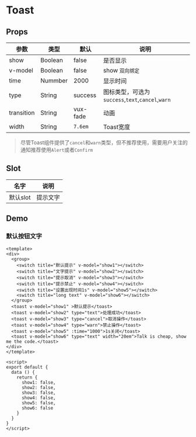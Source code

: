 # Toast

## Props

| 参数         | 类型                 | 默认       | 说明 |
| ----------- | ---------------------- | ---------- | ------- |
| show  | Boolean | false | 是否显示 |
| v-model | Boolean | false |show   `双向绑定` |
| time  | Nummber  | 2000 | 显示时间 |
| type  | String   | success | 图标类型，可选为`success`,`text`,`cancel`,`warn` |
| transition | String | vux-fade | 动画 |
| width | String | `7.6em` | Toast宽度 |

> 尽管Toast组件提供了`cancel`和`warn`类型，但不推荐使用，需要用户关注的通知推荐使用`Alert`或者`Confirm`

## Slot

| 名字         | 说明            | 
| ----------- | --------------- | 
| 默认slot | 提示文字 |



## Demo

### 默认按钮文字

``` 
<template>
<div>
  <group>
    <switch title="默认提示" v-model="show1"></switch>
    <switch title="文字提示" v-model="show2"></switch>
    <switch title="提示取消" v-model="show3"></switch>
    <switch title="提示禁止" v-model="show4"></switch>
    <switch title="设置出现时间1s" v-model="show5"></switch>
    <switch title="long text" v-model="show6"></switch>
  </group>
  <toast v-model="show1" >默认提示</toast>
  <toast v-model="show2" type="text">处理成功</toast>
  <toast v-model="show3" type="cancel">取消操作</toast>
  <toast v-model="show4" type="warn">禁止操作</toast>
  <toast v-model="show5" :time="1000">1s关闭</toast>
  <toast v-model="show6" type="text" width="20em">Talk is cheap, show me the code.</toast>
</div>
</template>

<script>
export default {
  data () {
    return {
      show1: false,
      show2: false,
      show3: false,
      show4: false,
      show5: false,
      show6: false
    }
  }
}
</script>
```